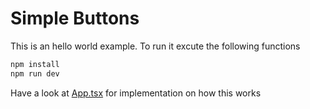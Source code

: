 # Simple Buttons
This is an hello world example.
To run it excute the following functions
```bash
npm install
npm run dev
```

Have a look at [App.tsx](src/App.tsx) for implementation on how this works